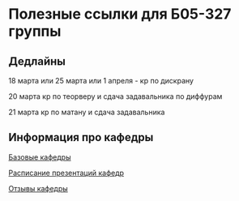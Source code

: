 # Полезные ссылки для Б05-327 группы

## Дедлайны

18 марта или 25 марта или 1 апреля - кр по дискрану

20 марта кр по теорверу и сдача задавальника по диффурам

21 марта кр по матану и сдача задавальника

## Информация про кафедры
[Базовые кафедры](https://docs.google.com/spreadsheets/d/1h2huZwaLyKB28frnD19dxVrupjapPAUGxe7kYkjTFT8/edit?gid=0#gid=0)

[Расписание презентаций кафедр](https://vk.com/@fpmi2023-prezentacii-bazovyh-kafedr)

[Отзывы кафедры](https://github.com/IgorFandre/FpmiDepartmentsReviews)